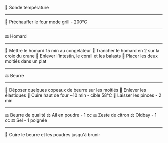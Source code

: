 🔪 Sonde température
***
🔧 Préchauffer le four mode grill - 200°C
***
⚖ Homard
***
🔧 Mettre le homard 15 min au congélateur
🔧 Trancher le homard en 2 sur la croix du crane
🔧 Enlever l'intestin, le corail et les balasts
🔧 Placer les deux moitiés dans un plat
***
⚖ Beurre
***
🔧 Déposer quelques copeaux de beurre sur les moitiés
🔧 Enlever les élastiques
🔧 Cuire haut de four ~10 min - cible 58°C
🔧 Laisser les pinces - 2 min
***
⚖ Beurre de qualité
⚖ Ail en poudre - 1 cc
⚖ Zeste de citron
⚖ Oldbay - 1 cc
⚖ Sel - 1 poignée
*** 
🔧 Cuire le beurre et les poudres jusqu'à brunir